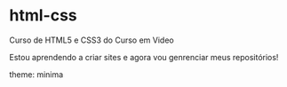 # html-css
 Curso de HTML5 e CSS3 do Curso em Video

 Estou aprendendo a criar sites e agora vou genrenciar meus repositórios!

 theme: minima
